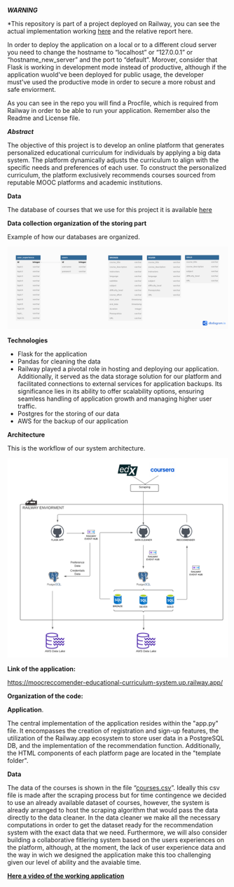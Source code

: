 
***WARNING***

*This repository is part of a project deployed on Railway, you can see the actual implementation working [here](https://moocreccomender-educational-curriculum-system.up.railway.app/) and the relative report here.

In order to deploy the application on a local or to a different cloud server you need to change the hostname to “localhost” or “127.0.0.1” or “hostname\_new\_server” and the port to “default”. Morover, consider that Flask is working in development mode instead of productive, although if the application wuold've been deployed for public usage, the developer must've used the productive mode in order to secure a more robust and safe enviorment. 

As you can see in the repo you will find a Procfile, which is required from Railway in order to be able to run your application. Remember also the Readme and License file.
 
 
***Abstract***

The objective of this project is to develop an online platform that generates personalized educational curriculum for individuals by applying a big data system. The platform dynamically adjusts the curriculum to align with the specific needs and preferences of each user. To construct the personalized curriculum, the platform exclusively recommends courses sourced from reputable MOOC platforms and academic institutions.

**Data**

The database of courses that we use for this project it is available [here](https://www.kaggle.com/datasets/edx/course-study)

**Data collection organization of the storing part**

Example of how our databases are organized. 

![](tables.png)



**Technologies**

- Flask for the application
- Pandas for cleaning the data 
- Railway played a pivotal role in hosting and deploying our application. Additionally, it served as the data storage solution for our platform and facilitated connections to external services for application backups. Its significance lies in its ability to offer scalability options, ensuring seamless handling of application growth and managing higher user traffic.
- Postgres for the storing of our data
- AWS for the backup of our application




**Architecture**

This is the workflow of our system architecture.

![](pipe2.png)




**Link of the application:**

<https://moocreccomender-educational-curriculum-system.up.railway.app/>

**Organization of the code:**

**Application**. 

The central implementation of the application resides within the "app.py" file. It encompasses the creation of registration and sign-up features, the utilization of the Railway.app ecosystem to store user data in a PostgreSQL DB, and the implementation of the recommendation function. Additionally, the HTML components of each platform page are located in the "template folder".

**Data**

The data of the courses is shown in the file “[courses.csv](https://github.com/Chemo112/MOOC_RECCOMENDER/blob/main/course.csv)”. Ideally this csv file is made after the scraping process but for time contingence we decided to use an already available dataset of courses, however, the system is already arranged to host the scraping algorithm that would pass the data directly to the data cleaner. In the data cleaner we make all the necessary computations in order to get the dataset ready for the recommendation system with the exact data that we need. Furthermore, we will also consider building a collaborative fitlering system based on the users experiences on the platform, although, at the moment, the lack of user experience data and the way in wich we designed the application make this too challenging given our level of ability and the avaiable time.

[**Here a video of the working application**](https://www.youtube.com/watch?v=8KDUsWiG1V8)



